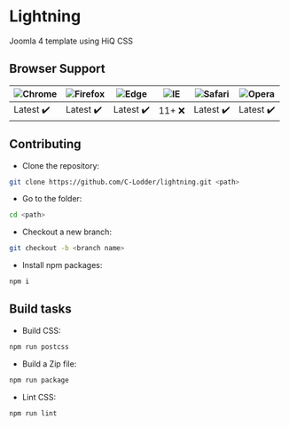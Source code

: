 # Lightning
Joomla 4 template using HiQ CSS

## Browser Support

![Chrome](https://raw.github.com/alrra/browser-logos/master/src/chrome/chrome_48x48.png) | ![Firefox](https://raw.github.com/alrra/browser-logos/master/src/firefox/firefox_48x48.png) | ![Edge](https://raw.github.com/alrra/browser-logos/master/src/edge/edge_48x48.png) | ![IE](https://raw.github.com/alrra/browser-logos/master/src/archive/internet-explorer_9-11/internet-explorer_9-11_48x48.png) | ![Safari](https://raw.github.com/alrra/browser-logos/master/src/safari/safari_48x48.png) | ![Opera](https://raw.github.com/alrra/browser-logos/master/src/opera/opera_48x48.png)
--- | --- | --- | --- | --- | --- |
Latest :heavy_check_mark: | Latest :heavy_check_mark: | Latest :heavy_check_mark: | 11+ :x: | Latest :heavy_check_mark: | Latest :heavy_check_mark: |

## Contributing
- Clone the repository:
```bash
git clone https://github.com/C-Lodder/lightning.git <path>
```
- Go to the folder:
```bash
cd <path>
```
- Checkout a new branch:
```bash
git checkout -b <branch name>
```
- Install npm packages:
```bash
npm i
```

## Build tasks
- Build CSS:
```bash
npm run postcss
```
- Build a Zip file:
```bash
npm run package
```
- Lint CSS:
```bash
npm run lint
```
